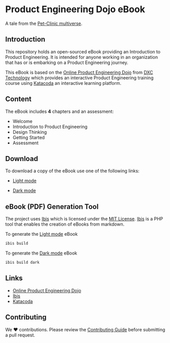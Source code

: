 # Product Engineering Dojo eBook

A tale from the [Pet-Clinic multiverse](https://dxc-technology.github.io/about-pe-dojo/).

## Introduction

This repository holds an open-sourced eBook providing an Introduction to Product Engineering. It is intended for anyone working in an organization that has or is embarking on a Product Engineering journey.

This eBook is based on the [Online Product Engineering Dojo](https://dxc-technology.github.io/about-pe-dojo/) from [DXC Technology](https://www.dxc.com) which provides an interactive Product Engineering training course using [Katacoda](https://www.katacoda.com/) an interactive learning platform.

## Content

The eBook includes **4** chapters and an assessment:

* Welcome
* Introduction to Product Engineering
* Design Thinking
* Getting Started
* Assessment

## Download

To download a copy of the eBook use one of the following links:

* [Light mode](https://github.com/tom-halpin/pe-dojo-book/blob/main/export/product-engineering-light.pdf)

* [Dark mode](https://github.com/tom-halpin/pe-dojo-book/blob/main/export/product-engineering-dark.pdf)

## eBook (PDF) Generation Tool

The project uses [Ibis](https://github.com/themsaid/ibis/) which is licensed under the [MIT License](https://github.com/themsaid/ibis/blob/master/LICENSE.md). [Ibis](https://github.com/themsaid/ibis/) is a PHP tool that enables the creation of eBooks from markdown.

To generate the [Light mode](https://github.com/tom-halpin/pe-dojo-book/blob/main/export/product-engineering-light.pdf) eBook

```bash
ibis build
```

To generate the [Dark mode](https://github.com/tom-halpin/pe-dojo-book/blob/main/export/product-engineering-dark.pdf) eBook

```bash
ibis build dark
```

## Links

* [Online Product Engineering Dojo](https://dxc-technology.github.io/about-pe-dojo/)
* [Ibis](https://github.com/themsaid/ibis/)
* [Katacoda](https://www.katacoda.com/)

## Contributing

We :heart: contributions. Please review the [Contributing Guide](CONTRIBUTING.md) before submitting a pull request.
